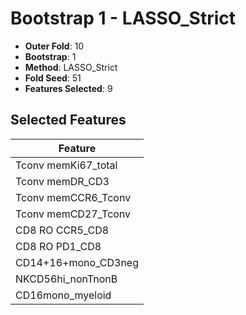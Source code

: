 # Bootstrap 1 - LASSO_Strict

- **Outer Fold**: 10
- **Bootstrap**: 1
- **Method**: LASSO_Strict
- **Fold Seed**: 51
- **Features Selected**: 9

## Selected Features

| Feature |
|---------|
| Tconv memKi67_total |
| Tconv memDR_CD3 |
| Tconv memCCR6_Tconv |
| Tconv memCD27_Tconv |
| CD8 RO CCR5_CD8 |
| CD8 RO PD1_CD8 |
| CD14+16+mono_CD3neg |
| NKCD56hi_nonTnonB |
| CD16mono_myeloid |
